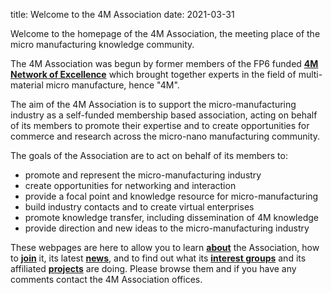 title: Welcome to the 4M Association
date: 2021-03-31

Welcome to the homepage of the 4M Association, the meeting place of the micro manufacturing knowledge community. 

The 4M Association was begun by former members of the FP6 funded **[4M Network of Excellence](http://www.4m-net.org "4M Network of Excellence")** which brought together experts in the field of multi-material micro manufacture, hence "4M".

The aim of the 4M Association is to support the micro-manufacturing industry as a self-funded membership based association, acting on behalf of its members to promote their expertise and to create opportunities for commerce and research across the micro-nano manufacturing community.

The goals of the Association are to act on behalf of its members to:

* promote and represent the micro-manufacturing industry
* create opportunities for networking and interaction
* provide a focal point and knowledge resource for micro-manufacturing
* build industry contacts and to create virtual enterprises
* promote knowledge transfer, including dissemination of 4M knowledge
* provide direction and new ideas to the micro-manufacturing industry

These webpages are here to allow you to learn **[about](/about.html)** the Association, how to **[join](/join4m.html)** it, its latest **[news](news)**, and to find out what its **[interest groups](/interest_groups/index.html)** and its affiliated **[projects](/projects/index.html)** are doing. Please browse them and if you have any comments contact the 4M Association offices.
